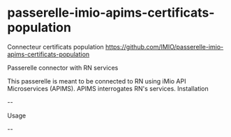 # passerelle-imio-apims-certificats-population
 Connecteur certificats population
 https://github.com/IMIO/passerelle-imio-apims-certificats-population

Passerelle connector with RN services

This passerelle is meant to be connected to RN using iMio API Microservices (APIMS). APIMS interrogates RN's services.
Installation

--

Usage

--
